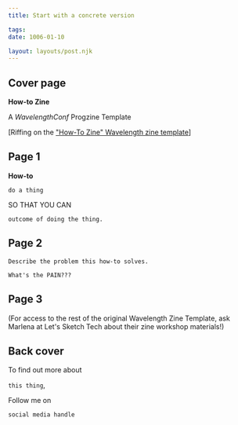 ```yaml
---
title: Start with a concrete version

tags:
date: 1006-01-10

layout: layouts/post.njk
---
```


## Cover page

**How-to Zine**

A
_WavelengthConf_
Progzine Template

\[Riffing on the ["How-To Zine" Wavelength zine template](https://wavelengthconf.com)\]

## Page 1
**How-to**

`do a thing`

SO THAT YOU CAN

`outcome of doing the thing.`

## Page 2

`Describe the problem this how-to solves.`

`What's the PAIN???`


## Page 3

(For access to the rest of the original Wavelength Zine Template, ask Marlena at Let's Sketch Tech about their zine workshop materials!)

## Back cover
To find out more about

`this thing`,

Follow me on

`social media handle`